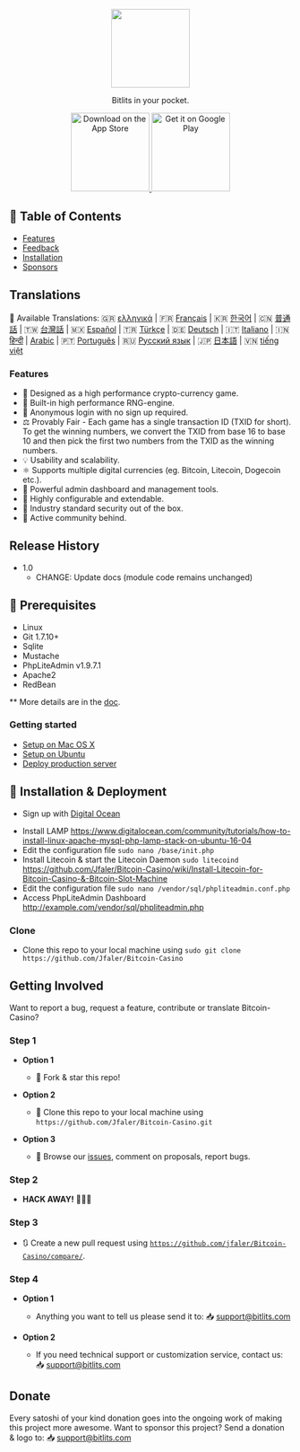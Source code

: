 <p align="center">
<img src="https://i.postimg.cc/HLmRx2My/logo.png" width="140" align="center">
  </p>
<p align="center">
  <a href="https://bitlits.com">
  </a>
</p>

<p align="center">
  Bitlits in your pocket.
</p>

<p align="center">
  <a href="https://itunes.apple.com/us/app/">
    <img alt="Download on the App Store" title="App Store" src="http://i.imgur.com/0n2zqHD.png" width="140">
  </a>

  <a href="https://play.google.com/store/apps/details?id=io.gonative.android.xrwyjq">
    <img alt="Get it on Google Play" title="Google Play" src="http://i.imgur.com/mtGRPuM.png" width="140">
  </a>
</p>

## 📝 Table of Contents

- [Features](#features)
- [Feedback](#getting-involved)
- [Installation](#installation)
- [Sponsors](#donate)

## Translations
:memo: Available Translations: 🇬🇷 [ελληνικά](https://github.com/Jfaler/Bitcoin-Casino/blob/master/doc/) | 🇫🇷 [Français](https://github.com/Jfaler/Bitcoin-Casino/blob/master/doc/) | 🇰🇷 [한국어](https://github.com/Jfaler/Bitcoin-Casino/blob/master/doc/KO_README.md) | 🇨🇳 [普通話](https://github.com/Jfaler/Bitcoin-Casino/blob/master/doc/) | 🇹🇼 [台灣話](https://github.com/Jfaler/Bitcoin-Casino/blob/master/doc/) | 🇲🇽 [Español](https://github.com/Jfaler/Bitcoin-Casino/blob/master/doc/) | 🇹🇷 [Türkçe](https://github.com/Jfaler/Bitcoin-Casino/blob/master/doc/) | 🇩🇪 [Deutsch](https://github.com/Jfaler/Bitcoin-Casino/blob/master/doc/) | 🇮🇹 [Italiano](https://github.com/Jfaler/Bitcoin-Casino/blob/master/doc/) | 🇮🇳 [हिन्दी](https://github.com/Jfaler/Bitcoin-Casino/blob/master/doc/) | [Arabic](https://github.com/Jfaler/Bitcoin-Casino/blob/master/doc/) | 🇵🇹 [Português](https://github.com/Jfaler/Bitcoin-Casino/blob/master/doc/) | 🇷🇺 [Русский язык](https://github.com/Jfaler/Bitcoin-Casino/blob/master/doc/) | 🇯🇵 [日本語](https://github.com/Jfaler/Bitcoin-Casino/blob/master/doc/) | 🇻🇳 [tiếng việt](https://github.com/Jfaler/Bitcoin-Casino/blob/master/doc/)

### Features

* 🎰 Designed as a high performance crypto-currency game.
* 🧠 Built-in high performance RNG-engine.
* 🙊 Anonymous login with no sign up required.
* ⚖️ Provably Fair - Each game has a single transaction ID (TXID for short). To get the winning numbers, we convert the TXID from base 16 to base 10 and then pick the first two numbers from the TXID as the winning numbers.
* 💡 Usability and scalability.
* ⚛️ Supports multiple digital currencies (eg. Bitcoin, Litecoin, Dogecoin etc.).
* 📖 Powerful admin dashboard and management tools.
* 🔧 Highly configurable and extendable.
* 🔐 Industry standard security out of the box.
* 💬 Active community behind.

## Release History

* 1.0
    * CHANGE: Update docs (module code remains unchanged)

## 🔧 Prerequisites 

* Linux
* Git 1.7.10+
* Sqlite
* Mustache
* PhpLiteAdmin v1.9.7.1
* Apache2
* RedBean

** More details are in the [doc](doc).

### Getting started

* [Setup on Mac OS X](doc/setup-local-osx.md)
* [Setup on Ubuntu](doc/setup-local-ubuntu.md)
* [Deploy production server](doc/deploy-production-server.md)

## 🚀 Installation & Deployment

* <p>Sign up with <a target="_blank" href="https://m.do.co/c/397fb2277475">Digital Ocean</a><img width="1" height="1" border="0" alt="" style="border:none !important; margin:0px !important;" /></p>
* Install LAMP https://www.digitalocean.com/community/tutorials/how-to-install-linux-apache-mysql-php-lamp-stack-on-ubuntu-16-04
* Edit the configuration file `sudo nano /base/init.php`
* Install Litecoin & start the Litecoin Daemon `sudo litecoind` https://github.com/Jfaler/Bitcoin-Casino/wiki/Install-Litecoin-for-Bitcoin-Casino-&-Bitcoin-Slot-Machine
* Edit the configuration file `sudo nano /vendor/sql/phpliteadmin.conf.php`
* Access PhpLiteAdmin Dashboard http://example.com/vendor/sql/phpliteadmin.php

### Clone

- Clone this repo to your local machine using `sudo git clone https://github.com/Jfaler/Bitcoin-Casino`

## Getting Involved

Want to report a bug, request a feature, contribute or translate Bitcoin-Casino?


### Step 1

- **Option 1**
    - 🍴 Fork & star this repo!

- **Option 2**
    - 👯 Clone this repo to your local machine using `https://github.com/Jfaler/Bitcoin-Casino.git`

- **Option 3**
    - 🔔 Browse our [issues](https://github.com/Jfaler/Bitcoin-Casino/issues), comment on proposals, report bugs.

### Step 2

- **HACK AWAY!** 🔨🔨🔨

### Step 3

- 🔃 Create a new pull request using <a href="https://github.com/jfaler/Bitcoin-Casino/compare/" target="_blank">`https://github.com/jfaler/Bitcoin-Casino/compare/`</a>.

### Step 4

- **Option 1**
    - Anything you want to tell us please send it to: 📥 [support@bitlits.com](mailto:support@bitlits.com)
    
- **Option 2**
    - If you need technical support or customization service, contact us: 📥 [support@bitlits.com](mailto:support@bitlits.com)
    
## Donate
Every satoshi of your kind donation goes into the ongoing work of making this project more awesome. Want to sponsor this project? Send a donation & logo to: 📥 [support@bitlits.com](mailto:support@bitlits.com)
